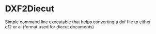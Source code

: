 DXF2Diecut
==========

Simple command line executable that helps converting a dxf file to either cf2 or ai (format used for diecut documents)
